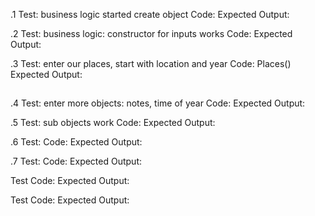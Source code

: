 .1 Test: business logic started create object 
Code:
Expected Output:

.2 Test: business logic: constructor for inputs works
Code:
Expected Output:

.3 Test: enter our places, start with location and year
Code: Places()
Expected Output:

## 
.4 Test: enter more objects: notes, time of year
Code:
Expected Output:

.5 Test: sub objects work
Code:
Expected Output:

.6 Test:
Code:
Expected Output:

.7 Test:
Code:
Expected Output:

Test
Code:
Expected Output:

Test
Code:
Expected Output:

